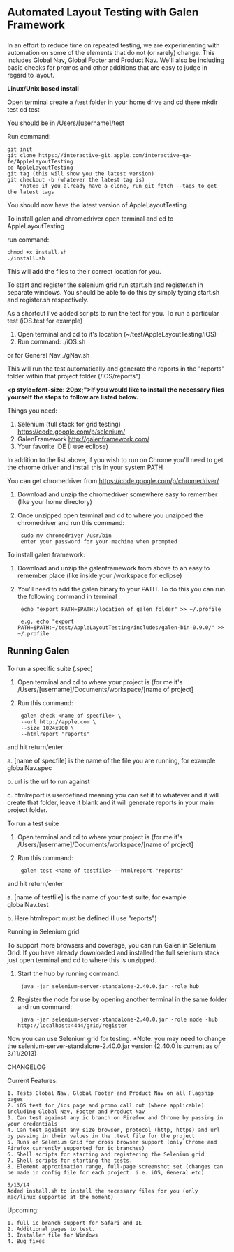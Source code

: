 <strong><p style="font-size:24px;">Automated Layout Testing with Galen Framework</p></strong>

In an effort to reduce time on repeated testing, we are experimenting with automation on some of the elements that do not (or rarely) change.
This includes Global Nav, Global Footer and Product Nav. We'll also be including basic checks for promos and other additions that are easy to judge
in regard to layout.

<strong>Linux/Unix based install</strong>

Open terminal create a /test folder in your home drive and cd there
	mkdir test
	cd test

You should be in /Users/[username]/test

Run command:

    git init
    git clone https://interactive-git.apple.com/interactive-qa-fe/AppleLayoutTesting
    cd AppleLayoutTesting
    git tag (this will show you the latest version)
    git checkout -b (whatever the latest tag is)
    	*note: if you already have a clone, run git fetch --tags to get the latest tags
    
You should now have the latest version of AppleLayoutTesting
 
To install galen and chromedriver open terminal and cd to AppleLayoutTesting

run command:

	chmod +x install.sh
	./install.sh
	
This will add the files to their correct location for you.

To start and register the selenium grid run start.sh and register.sh in separate windows. You should be able to do this by
simply typing start.sh and register.sh respectively.

As a shortcut I've added scripts to run the test for you.
To run a particular test (iOS.test for example) 

1. Open terminal and cd to it's location (~/test/AppleLayoutTesting/iOS)
2. Run command:
		./iOS.sh

or for General Nav
		./gNav.sh
		
		
This will run the test automatically and generate the reports in the "reports" folder within that project folder (/iOS/reports")





<strong><p style=font-size: 20px;">If you would like to install the necessary files yourself the steps to follow are listed below.</p></strong>

Things you need: 

1. Selenium (full stack for grid testing) https://code.google.com/p/selenium/
2. GalenFramework http://galenframework.com/
3. Your favorite IDE (I use eclipse)

In addition to the list above, if you wish to run on Chrome you'll need to get the chrome driver and install this in your system PATH

You can get chromedriver from https://code.google.com/p/chromedriver/ 

1. Download and unzip the chromedriver somewhere easy to remember (like your home directory)
2. Once unzipped open terminal and cd to where you unzipped the chromedriver and run this command:

		sudo mv chromedriver /usr/bin
    	enter your password for your machine when prompted

To install galen framework:

1. Download and unzip the galenframework from above to an easy to remember place (like inside your /workspace for eclipse)
2. You'll need to add the galen binary to your PATH. To do this you can run the following command in terminal

		echo "export PATH=$PATH:/location of galen folder" >> ~/.profile
		
		e.g. echo "export PATH=$PATH:~/test/AppleLayoutTesting/includes/galen-bin-0.9.0/" >> ~/.profile

		
	
<strong><p style="font-size:20px;">Running Galen</p></strong>

To run a specific suite (.spec)

1. Open terminal and cd to where your project is (for me it's /Users/[username]/Documents/workspace/[name of project]    
2. Run this command: 

		galen check <name of specfile> \
		--url http://apple.com \
		--size 1024x900 \
		--htmlreport "reports"

and hit return/enter

a. [name of specfile] is the name of the file you are running, for example globalNav.spec

b. url is the url to run against

c. htmlreport is userdefined meaning you can set it to whatever and it will create that folder, 
   leave it blank and it will generate reports in your main project folder.
		   
To run a test suite

1. Open terminal and cd to where your project is (for me it's /Users/[username]/Documents/workspace/[name of project]    
2. Run this command: 

		galen test <name of testfile> --htmlreport "reports"
	
and hit return/enter

a. [name of testfile] is the name of your test suite, for example globalNav.test

b. Here htmlreport must be defined (I use "reports")
		   

Running in Selenium grid

To support more browsers and coverage, you can run Galen in Selenium Grid. If you have already downloaded and installed the full selenium stack
just open terminal and cd to where this is unzipped.

1. Start the hub by running command: 

   		java -jar selenium-server-standalone-2.40.0.jar -role hub 
2. Register the node for use by opening another terminal in the same folder and run command: 

   		java -jar selenium-server-standalone-2.40.0.jar -role node -hub http://localhost:4444/grid/register
   
Now you can use Selenium grid for testing. *Note: you may need to change the selenium-server-standalone-2.40.0.jar version (2.40.0 is current 
as of 3/11/2013)






CHANGELOG

Current Features: 

	1. Tests Global Nav, Global Footer and Product Nav on all Flagship pages
	2. iOS test for /ios page and promo call out (where applicable) including Global Nav, Footer and Product Nav
	3. Can test against any ic branch on Firefox and Chrome by passing in your credentials
	4. Can test against any size browser, protocol (http, https) and url by passing in their values in the .test file for the project
	5. Runs on Selenium Grid for cross browser support (only Chrome and Firefox currently supported for ic branches)
	6. Shell scripts for starting and registering the Selenium grid
	7. Shell scripts for starting the tests.
	8. Element approximation range, full-page screenshot set (changes can be made in config file for each project. i.e. iOS, General etc)
	
	3/13/14
	Added install.sh to install the necessary files for you (only mac/linux supported at the moment)



Upcoming:

	1. full ic branch support for Safari and IE
	2. Additional pages to test.
	3. Installer file for Windows
	4. Bug fixes

